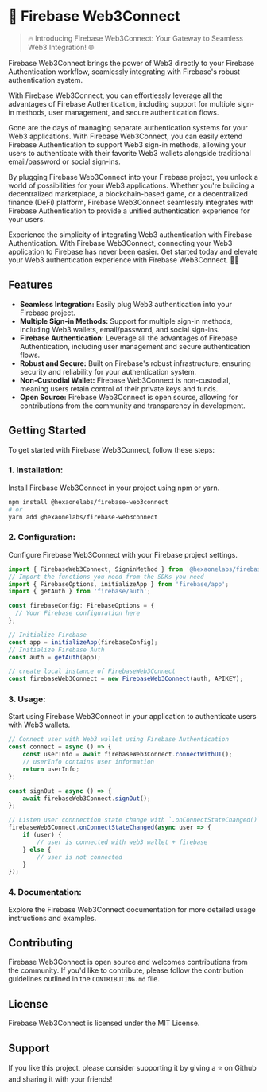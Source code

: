 # 🔌 Firebase Web3Connect

> 🔥 Introducing Firebase Web3Connect: Your Gateway to Seamless Web3 Integration! 🌐

Firebase Web3Connect brings the power of Web3 directly to your Firebase Authentication workflow, seamlessly integrating with Firebase's robust authentication system.

With Firebase Web3Connect, you can effortlessly leverage all the advantages of Firebase Authentication, including support for multiple sign-in methods, user management, and secure authentication flows.

Gone are the days of managing separate authentication systems for your Web3 applications. With Firebase Web3Connect, you can easily extend Firebase Authentication to support Web3 sign-in methods, allowing your users to authenticate with their favorite Web3 wallets alongside traditional email/password or social sign-ins.

By plugging Firebase Web3Connect into your Firebase project, you unlock a world of possibilities for your Web3 applications. Whether you're building a decentralized marketplace, a blockchain-based game, or a decentralized finance (DeFi) platform, Firebase Web3Connect seamlessly integrates with Firebase Authentication to provide a unified authentication experience for your users.

Experience the simplicity of integrating Web3 authentication with Firebase Authentication. With Firebase Web3Connect, connecting your Web3 application to Firebase has never been easier. Get started today and elevate your Web3 authentication experience with Firebase Web3Connect. 🔐🌐

## Features

- **Seamless Integration:** Easily plug Web3 authentication into your Firebase project.
- **Multiple Sign-in Methods:** Support for multiple sign-in methods, including Web3 wallets, email/password, and social sign-ins.
- **Firebase Authentication:** Leverage all the advantages of Firebase Authentication, including user management and secure authentication flows.
- **Robust and Secure:** Built on Firebase's robust infrastructure, ensuring security and reliability for your authentication system.
- **Non-Custodial Wallet:** Firebase Web3Connect is non-custodial, meaning users retain control of their private keys and funds.
- **Open Source:** Firebase Web3Connect is open source, allowing for contributions from the community and transparency in development.

## Getting Started

To get started with Firebase Web3Connect, follow these steps:

### **1. Installation:**

Install Firebase Web3Connect in your project using npm or yarn.

```bash
npm install @hexaonelabs/firebase-web3connect
# or
yarn add @hexaonelabs/firebase-web3connect
```

### **2. Configuration:**

Configure Firebase Web3Connect with your Firebase project settings.

```javascript
import { FirebaseWeb3Connect, SigninMethod } from '@hexaonelabs/firebase-web3connect';
// Import the functions you need from the SDKs you need
import { FirebaseOptions, initializeApp } from 'firebase/app';
import { getAuth } from 'firebase/auth';

const firebaseConfig: FirebaseOptions = {
  // Your Firebase configuration here
};

// Initialize Firebase
const app = initializeApp(firebaseConfig);
// Initialize Firebase Auth
const auth = getAuth(app);

// create local instance of FirebaseWeb3Connect
const firebaseWeb3Connect = new FirebaseWeb3Connect(auth, APIKEY);
```

### **3. Usage:**

Start using Firebase Web3Connect in your application to authenticate users with Web3 wallets.

```javascript
// Connect user with Web3 wallet using Firebase Authentication
const connect = async () => {
	const userInfo = await firebaseWeb3Connect.connectWithUI();
	// userInfo contains user information
	return userInfo;
};

const signOut = async () => {
	await firebaseWeb3Connect.signOut();
};
```

```javascript
// Listen user connnection state change with `.onConnectStateChanged()` callback
firebaseWeb3Connect.onConnectStateChanged(async user => {
	if (user) {
		// user is connected with web3 wallet + firebase
	} else {
		// user is not connected
	}
});
```

### **4. Documentation:**

Explore the Firebase Web3Connect documentation for more detailed usage instructions and examples.

## Contributing

Firebase Web3Connect is open source and welcomes contributions from the community.
If you'd like to contribute, please follow the contribution guidelines outlined in the `CONTRIBUTING.md` file.

## License

Firebase Web3Connect is licensed under the MIT License.

## Support

If you like this project, please consider supporting it by giving a ⭐️ on Github and sharing it with your friends!
